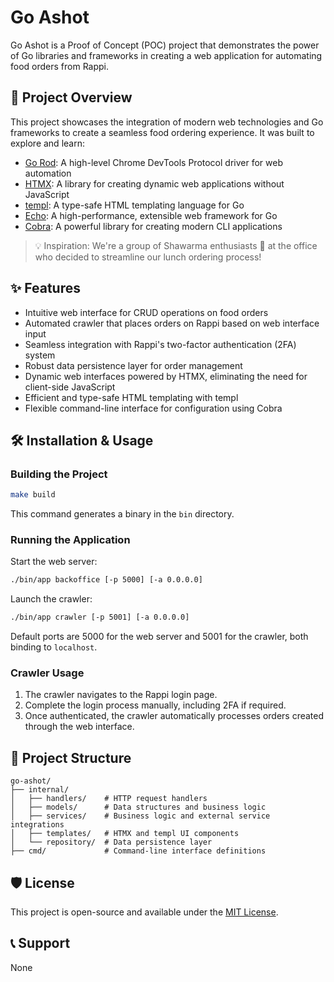 # Go Ashot

Go Ashot is a Proof of Concept (POC) project that demonstrates the power of Go libraries and frameworks in creating a web application for automating food orders from Rappi.

## 🚀 Project Overview

This project showcases the integration of modern web technologies and Go frameworks to create a seamless food ordering experience. It was built to explore and learn:

- [Go Rod](https://go-rod.github.io/#/): A high-level Chrome DevTools Protocol driver for web automation
- [HTMX](https://htmx.org/): A library for creating dynamic web applications without JavaScript
- [templ](https://github.com/a-h/templ): A type-safe HTML templating language for Go
- [Echo](https://echo.labstack.com/): A high-performance, extensible web framework for Go
- [Cobra](https://github.com/spf13/cobra): A powerful library for creating modern CLI applications

> 💡 Inspiration: We're a group of Shawarma enthusiasts 🥙 at the office who decided to streamline our lunch ordering process!

## ✨ Features

- Intuitive web interface for CRUD operations on food orders
- Automated crawler that places orders on Rappi based on web interface input
- Seamless integration with Rappi's two-factor authentication (2FA) system
- Robust data persistence layer for order management
- Dynamic web interfaces powered by HTMX, eliminating the need for client-side JavaScript
- Efficient and type-safe HTML templating with templ
- Flexible command-line interface for configuration using Cobra

## 🛠 Installation & Usage

### Building the Project

```bash
make build
```

This command generates a binary in the `bin` directory.

### Running the Application

Start the web server:

```bash
./bin/app backoffice [-p 5000] [-a 0.0.0.0]
```

Launch the crawler:

```bash
./bin/app crawler [-p 5001] [-a 0.0.0.0]
```

Default ports are 5000 for the web server and 5001 for the crawler, both binding to `localhost`.

### Crawler Usage

1. The crawler navigates to the Rappi login page.
2. Complete the login process manually, including 2FA if required.
3. Once authenticated, the crawler automatically processes orders created through the web interface.

## 📁 Project Structure

```
go-ashot/
├── internal/
│   ├── handlers/    # HTTP request handlers
│   ├── models/      # Data structures and business logic
│   ├── services/    # Business logic and external service integrations
│   ├── templates/   # HTMX and templ UI components
│   └── repository/  # Data persistence layer
├── cmd/             # Command-line interface definitions
```

## 🛡️ License

This project is open-source and available under the [MIT License](LICENSE).

## 📞 Support

None
